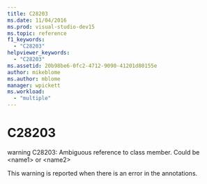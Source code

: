 ```yaml
---
title: C28203
ms.date: 11/04/2016
ms.prod: visual-studio-dev15
ms.topic: reference
f1_keywords:
  - "C28203"
helpviewer_keywords:
  - "C28203"
ms.assetid: 20b98be6-0fc2-4712-9090-41201d80155e
author: mikeblome
ms.author: mblome
manager: wpickett
ms.workload:
  - "multiple"
---
```

# C28203
warning C28203: Ambiguous reference to class member. Could be \<name1> or \<name2>

 This warning is reported when there is an error in the annotations.